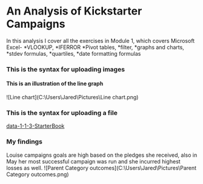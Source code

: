 # An Analysis of Kickstarter Campaigns
In this analysis I cover all the exercises in Module 1, which covers Microsoft Excel-
*VLOOKUP,
*IFERROR 
*Pivot tables, 
*filter, 
*graphs and charts, 
*stdev formulas, 
*quartiles, 
*date formatting formulas
### This is the syntax for uploading images
#### This is an illustration of the line graph
![Line chart](C:\Users\Jared\Pictures\Line chart.png)
### This is the syntax for uploading a file
[data-1-1-3-StarterBook](C:\Users\Jared\Documents\data-1-1-3-StarterBook.zip)
### My findings
Louise campaigns goals are high based on the pledges she received, also in May her most successful campaign was run and she incurred highest losses as well.
![Parent Category outcomes](C:\Users\Jared\Pictures\Parent Category outcomes.png)
